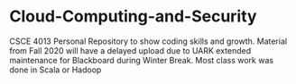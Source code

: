 # Cloud-Computing-and-Security
CSCE 4013 Personal Repository to show coding skills and growth.
Material from Fall 2020 will have a delayed upload due to UARK extended maintenance for Blackboard during Winter Break.
Most class work was done in Scala or Hadoop
